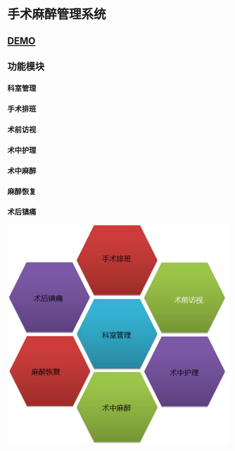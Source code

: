# 手术麻醉管理系统
## [DEMO](https://cloveropen.app-hos.com:9089)
## 功能模块
### 科室管理
### 手术排班
### 术前访视
### 术中护理
### 术中麻醉
### 麻醉恢复
### 术后镇痛

![avatar](op.jpg)